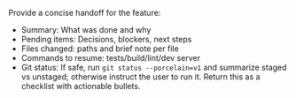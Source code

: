 Provide a concise handoff for the feature:

- Summary: What was done and why
- Pending items: Decisions, blockers, next steps
- Files changed: paths and brief note per file
- Commands to resume: tests/build/lint/dev server
- Git status: If safe, run `git status --porcelain=v1` and summarize staged vs unstaged; otherwise instruct the user to run it.
  Return this as a checklist with actionable bullets.
